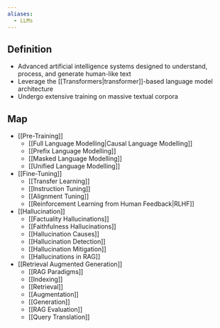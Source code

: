 ```yaml
---
aliases:
  - LLMs
---
```


## Definition

- Advanced artificial intelligence systems designed to understand, process, and generate human-like text
- Leverage the [[Transformers|transformer]]-based language model architecture
- Undergo extensive training on massive textual corpora


## Map

- [[Pre-Training]]
	- [[Full Language Modelling|Causal Language Modelling]]
	- [[Prefix Language Modelling]]
	- [[Masked Language Modelling]]
	- [[Unified Language Modelling]]
- [[Fine-Tuning]]
	- [[Transfer Learning]]
	- [[Instruction Tuning]]
	- [[Alignment Tuning]]
	- [[Reinforcement Learning from Human Feedback|RLHF]]
- [[Hallucination]]
	- [[Factuality Hallucinations]]
	- [[Faithfulness Hallucinations]]
	- [[Hallucination Causes]]
	- [[Hallucination Detection]]
	- [[Hallucination Mitigation]]
	- [[Hallucinations in RAG]]
- [[Retrieval Augmented Generation]]
	- [[RAG Paradigms]]
	- [[Indexing]]
	- [[Retrieval]]
	- [[Augmentation]]
	- [[Generation]]
	- [[RAG Evaluation]]
	- [[Query Translation]]
